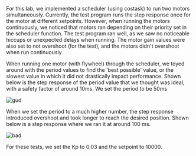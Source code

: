 For this lab, we implemented a scheduler (using costask) to run two motors simultaneously. 
Currently, the test program runs the step response once for the motor at different setpoints. However, when
running the motors continuously, we noticed that motors ran depending on their priority set in the scheduler function. 
The test program ran well, as we saw no noticeable hiccups or unexpected delays when running. The motor gain values were 
also set to not overshoot (for the test), and the motors didn't overshoot when run continuously

When running one motor (with flywheel) through the scheduler, we toyed around with the period values to find the 'best 
possible' value, or the slowest value in which it did not drastically impact performance. Shown below is the step 
response of the period value that we thought was ideal, with a safety factor of around 10ms. We set the period to 
be 50ms

![gud](https://github.com/dijonm53/Lab4/assets/79309467/c67548a3-943c-43aa-8f59-974acb54d4c7)

When we set the period to a much higher number, the step response introduced overshoot and took longer to reach the desired
position. Shown below is a step response where we ran it at around 100 ms.

![bad](https://github.com/dijonm53/Lab4/assets/79309467/19bfb7a6-d3ae-4363-afa1-bb52761f2f68)

For these tests, we set the Kp to 0.03 and the setpoint to 10000.

